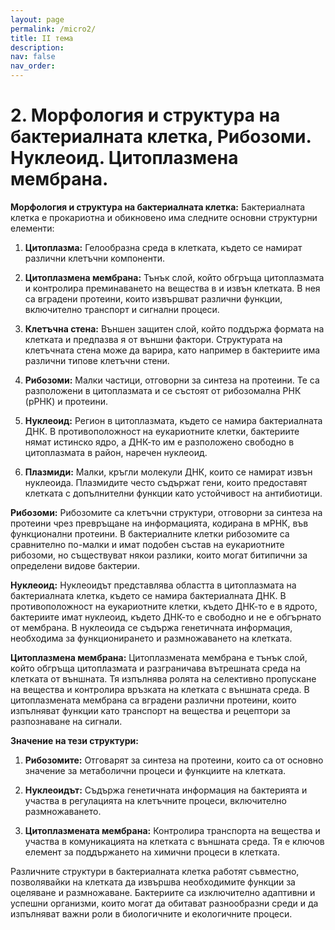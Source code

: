 ```yaml
---
layout: page
permalink: /micro2/
title: II тема
description:
nav: false
nav_order:
---
```


# 2. Морфология и структура на бактериалната клетка, Рибозоми. Нуклеоид. Цитоплазмена мембрана.

**Морфология и структура на бактериалната клетка:**
Бактериалната клетка е прокариотна и обикновено има следните основни структурни елементи:

1. **Цитоплазма:** Гелообразна среда в клетката, където се намират различни клетъчни компоненти.

2. **Цитоплазмена мембрана:** Тънък слой, който обгръща цитоплазмата и контролира преминаването на вещества в и извън клетката. В нея са вградени протеини, които извършват различни функции, включително транспорт и сигнални процеси.

3. **Клетъчна стена:** Външен защитен слой, който поддържа формата на клетката и предпазва я от външни фактори. Структурата на клетъчната стена може да варира, като например в бактериите има различни типове клетъчни стени.

4. **Рибозоми:** Малки частици, отговорни за синтеза на протеини. Те са разположени в цитоплазмата и се състоят от рибозомална РНК (рРНК) и протеини.

5. **Нуклеоид:** Регион в цитоплазмата, където се намира бактериалната ДНК. В противоположност на еукариотните клетки, бактериите нямат истинско ядро, а ДНК-то им е разположено свободно в цитоплазмата в район, наречен нуклеоид.

6. **Плазмиди:** Малки, кръгли молекули ДНК, които се намират извън нуклеоида. Плазмидите често съдържат гени, които предоставят клетката с допълнителни функции като устойчивост на антибиотици.

**Рибозоми:**
Рибозомите са клетъчни структури, отговорни за синтеза на протеини чрез превръщане на информацията, кодирана в мРНК, във функционални протеини. В бактериалните клетки рибозомите са сравнително по-малки и имат подобен състав на еукариотните рибозоми, но съществуват някои разлики, които могат битипични за определени видове бактерии.

**Нуклеоид:**
Нуклеоидът представлява областта в цитоплазмата на бактериалната клетка, където се намира бактериалната ДНК. В противоположност на еукариотните клетки, където ДНК-то е в ядрото, бактериите имат нуклеоид, където ДНК-то е свободно и не е обгърнато от мембрана. В нуклеоида се съдържа генетичната информация, необходима за функционирането и размножаването на клетката.

**Цитоплазмена мембрана:**
Цитоплазмената мембрана е тънък слой, който обгръща цитоплазмата и разграничава вътрешната среда на клетката от външната. Тя изпълнява ролята на селективно пропускане на вещества и контролира връзката на клетката с външната среда. В цитоплазмената мембрана са вградени различни протеини, които изпълняват функции като транспорт на вещества и рецептори за разпознаване на сигнали.

**Значение на тези структури:**
1. **Рибозомите:** Отговарят за синтеза на протеини, които са от основно значение за метаболични процеси и функциите на клетката.
  
2. **Нуклеоидът:** Съдържа генетичната информация на бактерията и участва в регулацията на клетъчните процеси, включително размножаването.

3. **Цитоплазмената мембрана:** Контролира транспорта на вещества и участва в комуникацията на клетката с външната среда. Тя е ключов елемент за поддържането на химични процеси в клетката.

Различните структури в бактериалната клетка работят съвместно, позволявайки на клетката да извършва необходимите функции за оцеляване и размножаване. Бактериите са изключително адаптивни и успешни организми, които могат да обитават разнообразни среди и да изпълняват важни роли в биологичните и екологичните процеси.